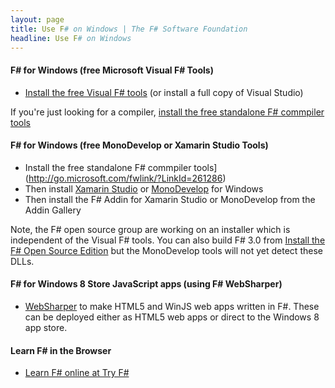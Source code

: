 ```yaml
---
layout: page
title: Use F# on Windows | The F# Software Foundation
headline: Use F# on Windows
---
```


#### F# for Windows (free Microsoft Visual F# Tools)

* [Install the free Visual F# tools](http://fsharp.net) (or install a full copy of Visual Studio)

If you're just looking for a compiler, [install the free standalone F# commpiler tools](http://go.microsoft.com/fwlink/?LinkId=261286) 

#### F# for Windows (free MonoDevelop or Xamarin Studio Tools)

* Install the free standalone F# commpiler tools](http://go.microsoft.com/fwlink/?LinkId=261286) 
* Then install [Xamarin Studio](http://xamarin.com/studio) or [MonoDevelop](http://monodevelop.com) for Windows
* Then install the F# Addin for Xamarin Studio or MonoDevelop from the Addin Gallery

Note, the F# open source group are working on an installer which is independent of the Visual F# tools. You can also build F# 3.0 from [Install the F# Open Source Edition](http://fsharp.github.com/fsharp) but the MonoDevelop tools will not yet detect these DLLs.

#### F# for Windows 8 Store JavaScript apps (using F# WebSharper)

* [WebSharper](http://www.websharper.com) to make HTML5 and WinJS web apps written in F#. These can be deployed either as HTML5 web apps or direct to the Windows 8 app store.


#### Learn F# in the Browser

* [Learn F# online at Try F#](http://tryfsharp.org)


